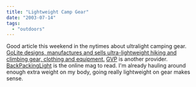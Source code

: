 ```yaml
---
title: "Lightweight Camp Gear"
date: "2003-07-14"
tags: 
  - "outdoors"
---
```


Good article this weekend in the nytimes about ultralight camping gear. [GoLite designs, manufactures and sells ultra-lightweight hiking and climbing gear, clothing and equipment.](http://www.golite.com/ "GoLite designs, manufactures and sells ultra-lightweight hiking and climbing gear, clothing and equipment.") [GVP](http://www.gvpgear.com/) is another provider. [BackPackingLight](http://www.backpackinglight.com/cgi-bin/backpackinglight/index.html) is the online mag to read. I'm already hauling around enough extra weight on my body, going really lightweight on gear makes sense.

